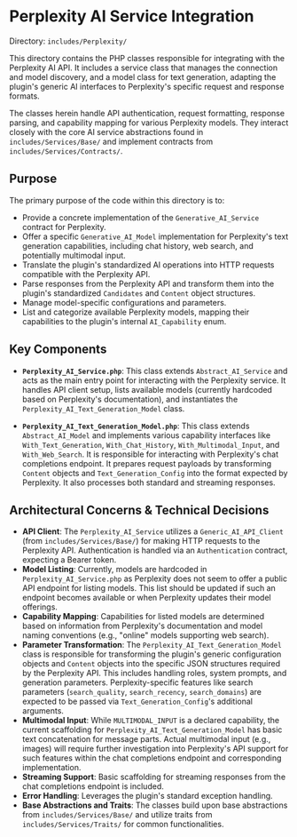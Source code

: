 # Perplexity AI Service Integration

Directory: `includes/Perplexity/`

This directory contains the PHP classes responsible for integrating with the Perplexity AI API. It includes a service class that manages the connection and model discovery, and a model class for text generation, adapting the plugin's generic AI interfaces to Perplexity's specific request and response formats.

The classes herein handle API authentication, request formatting, response parsing, and capability mapping for various Perplexity models. They interact closely with the core AI service abstractions found in `includes/Services/Base/` and implement contracts from `includes/Services/Contracts/`.

## Purpose

The primary purpose of the code within this directory is to:

- Provide a concrete implementation of the `Generative_AI_Service` contract for Perplexity.
- Offer a specific `Generative_AI_Model` implementation for Perplexity's text generation capabilities, including chat history, web search, and potentially multimodal input.
- Translate the plugin's standardized AI operations into HTTP requests compatible with the Perplexity API.
- Parse responses from the Perplexity API and transform them into the plugin's standardized `Candidates` and `Content` object structures.
- Manage model-specific configurations and parameters.
- List and categorize available Perplexity models, mapping their capabilities to the plugin's internal `AI_Capability` enum.

## Key Components

- **`Perplexity_AI_Service.php`**: This class extends `Abstract_AI_Service` and acts as the main entry point for interacting with the Perplexity service. It handles API client setup, lists available models (currently hardcoded based on Perplexity's documentation), and instantiates the `Perplexity_AI_Text_Generation_Model` class.

- **`Perplexity_AI_Text_Generation_Model.php`**: This class extends `Abstract_AI_Model` and implements various capability interfaces like `With_Text_Generation`, `With_Chat_History`, `With_Multimodal_Input`, and `With_Web_Search`. It is responsible for interacting with Perplexity's chat completions endpoint. It prepares request payloads by transforming `Content` objects and `Text_Generation_Config` into the format expected by Perplexity. It also processes both standard and streaming responses.

## Architectural Concerns & Technical Decisions

- **API Client**: The `Perplexity_AI_Service` utilizes a `Generic_AI_API_Client` (from `includes/Services/Base/`) for making HTTP requests to the Perplexity API. Authentication is handled via an `Authentication` contract, expecting a Bearer token.
- **Model Listing**: Currently, models are hardcoded in `Perplexity_AI_Service.php` as Perplexity does not seem to offer a public API endpoint for listing models. This list should be updated if such an endpoint becomes available or when Perplexity updates their model offerings.
- **Capability Mapping**: Capabilities for listed models are determined based on information from Perplexity's documentation and model naming conventions (e.g., "online" models supporting web search).
- **Parameter Transformation**: The `Perplexity_AI_Text_Generation_Model` class is responsible for transforming the plugin's generic configuration objects and `Content` objects into the specific JSON structures required by the Perplexity API. This includes handling roles, system prompts, and generation parameters. Perplexity-specific features like search parameters (`search_quality`, `search_recency`, `search_domains`) are expected to be passed via `Text_Generation_Config`'s additional arguments.
- **Multimodal Input**: While `MULTIMODAL_INPUT` is a declared capability, the current scaffolding for `Perplexity_AI_Text_Generation_Model` has basic text concatenation for message parts. Actual multimodal input (e.g., images) will require further investigation into Perplexity's API support for such features within the chat completions endpoint and corresponding implementation.
- **Streaming Support**: Basic scaffolding for streaming responses from the chat completions endpoint is included.
- **Error Handling**: Leverages the plugin's standard exception handling.
- **Base Abstractions and Traits**: The classes build upon base abstractions from `includes/Services/Base/` and utilize traits from `includes/Services/Traits/` for common functionalities.
